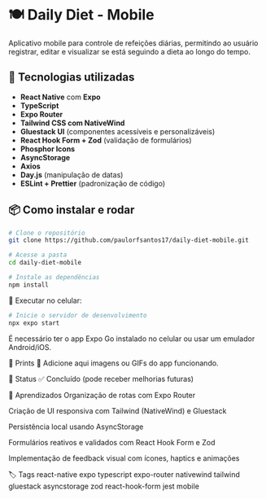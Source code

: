 # 🍽️ Daily Diet - Mobile

Aplicativo mobile para controle de refeições diárias, permitindo ao usuário registrar, editar e visualizar se está seguindo a dieta ao longo do tempo.

## 🚀 Tecnologias utilizadas

- **React Native** com **Expo**
- **TypeScript**
- **Expo Router**
- **Tailwind CSS com NativeWind**
- **Gluestack UI** (componentes acessíveis e personalizáveis)
- **React Hook Form + Zod** (validação de formulários)
- **Phosphor Icons**
- **AsyncStorage**
- **Axios**
- **Day.js** (manipulação de datas)
- **ESLint + Prettier** (padronização de código)

## 📦 Como instalar e rodar

```bash
# Clone o repositório
git clone https://github.com/paulorfsantos17/daily-diet-mobile.git

# Acesse a pasta
cd daily-diet-mobile

# Instale as dependências
npm install
```

📱 Executar no celular:
```bash
# Inicie o servidor de desenvolvimento
npx expo start
```
É necessário ter o app Expo Go instalado no celular ou usar um emulador Android/iOS.

📸 Prints
📌 Adicione aqui imagens ou GIFs do app funcionando.

📌 Status
✅ Concluído (pode receber melhorias futuras)

🧠 Aprendizados
Organização de rotas com Expo Router

Criação de UI responsiva com Tailwind (NativeWind) e Gluestack

Persistência local usando AsyncStorage

Formulários reativos e validados com React Hook Form e Zod

Implementação de feedback visual com ícones, haptics e animações

🏷️ Tags
react-native expo typescript expo-router nativewind tailwind gluestack asyncstorage zod react-hook-form jest mobile


